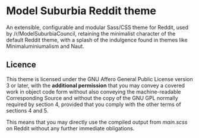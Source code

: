 # Model Suburbia Reddit theme

An extensible, configurable and modular Sass/CSS theme for Reddit, used by /r/ModelSuburbiaCouncil, retaining the minimalist character of the default Reddit theme, with a splash of the indulgence found in themes like Minimaluminiumalism and Naut.

## Licence

This theme is licensed under the GNU Affero General Public License version 3 or later, with the **additional permission** that you may convey a covered work in object code form without also conveying the machine-readable Corresponding Source and without the copy of the GNU GPL normally required by section 4, provided that you comply with the other terms of sections 4 and 5.

This means that you may directly use the compiled output from *main.scss* on Reddit without any further immediate obligations.
